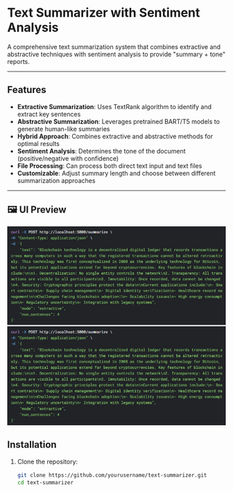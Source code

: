 # Text Summarizer with Sentiment Analysis

A comprehensive text summarization system that combines extractive and abstractive techniques with sentiment analysis to provide "summary + tone" reports.

---

## Features

- **Extractive Summarization**: Uses TextRank algorithm to identify and extract key sentences
- **Abstractive Summarization**: Leverages pretrained BART/T5 models to generate human-like summaries
- **Hybrid Approach**: Combines extractive and abstractive methods for optimal results
- **Sentiment Analysis**: Determines the tone of the document (positive/negative with confidence)
- **File Processing**: Can process both direct text input and text files
- **Customizable**: Adjust summary length and choose between different summarization approaches
  
---

## 🖼️ UI Preview

![Screenshot of Email Sentiment Analysis interface](assets/ss2.png)  
![Screenshot of Email Sentiment Analysis interface](assets/ss1.png)  


## Installation

1. Clone the repository:
   ```bash
   git clone https://github.com/yourusername/text-summarizer.git
   cd text-summarizer
